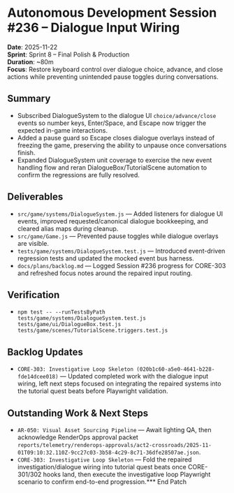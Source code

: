 # Autonomous Development Session #236 – Dialogue Input Wiring

**Date**: 2025-11-22  
**Sprint**: Sprint 8 – Final Polish & Production  
**Duration**: ~80m  
**Focus**: Restore keyboard control over dialogue choice, advance, and close actions while preventing unintended pause toggles during conversations.

## Summary
- Subscribed DialogueSystem to the dialogue UI `choice/advance/close` events so number keys, Enter/Space, and Escape now trigger the expected in-game interactions.
- Added a pause guard so Escape closes dialogue overlays instead of freezing the game, preserving the ability to unpause once conversations finish.
- Expanded DialogueSystem unit coverage to exercise the new event handling flow and reran DialogueBox/TutorialScene automation to confirm the regressions are fully resolved.

## Deliverables
- `src/game/systems/DialogueSystem.js` — Added listeners for dialogue UI events, improved requested/canonical dialogue bookkeeping, and cleared alias maps during cleanup.
- `src/game/Game.js` — Prevented pause toggles while dialogue overlays are visible.
- `tests/game/systems/DialogueSystem.test.js` — Introduced event-driven regression tests and updated the mocked event bus harness.
- `docs/plans/backlog.md` — Logged Session #236 progress for CORE-303 and refreshed focus notes around the repaired input routing.

## Verification
- `npm test -- --runTestsByPath tests/game/systems/DialogueSystem.test.js tests/game/ui/DialogueBox.test.js tests/game/scenes/TutorialScene.triggers.test.js`

## Backlog Updates
- `CORE-303: Investigative Loop Skeleton (020b1c60-a5e0-4641-b228-fde14dcee018)` — Updated completed work with the dialogue input wiring, left next steps focused on integrating the repaired systems into the tutorial quest beats before Playwright validation.

## Outstanding Work & Next Steps
- `AR-050: Visual Asset Sourcing Pipeline` — Await lighting QA, then acknowledge RenderOps approval packet `reports/telemetry/renderops-approvals/act2-crossroads/2025-11-01T09:10:32.110Z-9cc27c03-3b58-4c29-8c71-36dfe28507ae.json`.
- `CORE-303: Investigative Loop Skeleton` — Fold the repaired investigation/dialogue wiring into tutorial quest beats once CORE-301/302 hooks land, then execute the investigative loop Playwright scenario to confirm end-to-end progression.*** End Patch

